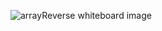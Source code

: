 ![arrayReverse whiteboard image](https://raw.githubusercontent.com/BillyBunn/data-structures-and-algorithms/array_reverse/assets/array_reverse.jpg)
